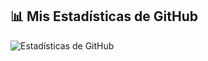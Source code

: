 ## 📊 Mis Estadísticas de GitHub
![Estadísticas de GitHub](https://github-readme-stats.vercel.app/api?username=LRondinelli04&show_icons=true&theme=radical)


